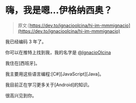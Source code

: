 # 嗨，我是嗯...伊格纳西奥？

> 原文:[https://dev.to/ignacioolcina/hi-im-mmmignacio](https://dev.to/ignacioolcina/hi-im-mmmignacio)

我已经编码 3 年了。

你可以在推特上找到我，我的名字是 [@IgnacioOlcina](https://twitter.com/IgnacioOlcina)

我住在[西班牙]。

我主要用这些语言编程:[C#][JavaScript][Java]。

我目前正在学习更多关于[Android]的知识。

很高兴见到你。